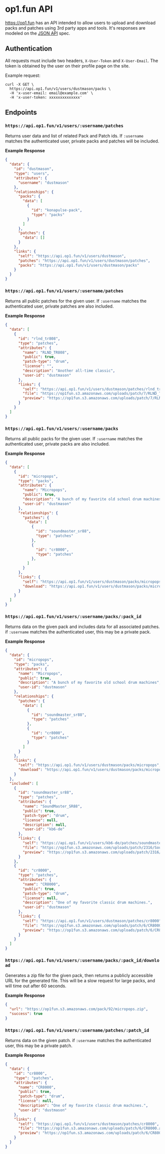 # op1.fun API

https://op1.fun has an API intended to allow users to upload and download packs
and patches using 3rd party apps and tools. It's responses are modeled on the
[JSON API](http://jsonapi.org) spec.

## Authentication

All requests must include two headers, `X-User-Token` and `X-User-Email`. The
token is obtained by the user on their profile page on the site.

Example request:

```shell
curl -X GET \
  https://api.op1.fun/v1/users/dustmason/packs \
  -H 'x-user-email: email@example.com' \
  -H 'x-user-token: xxxxxxxxxxxxxx'
```

## Endpoints

### `https://api.op1.fun/v1/users/:username/patches`

Returns user data and list of related Pack and Patch ids. If `:username` matches
the authenticated user, private packs and patches will be included.

**Example Response**

```json
{
  "data": {
    "id": "dustmason",
    "type": "users",
    "attributes": {
      "username": "dustmason"
    },
    "relationships": {
      "packs": {
        "data": [
          {
            "id": "konapulse-pack",
            "type": "packs"
          }
        ]
      },
      "patches": {
        "data": []
      }
    },
    "links": {
      "self": "https://api.op1.fun/v1/users/dustmason",
      "patches": "https://api.op1.fun/v1/users/dustmason/patches",
      "packs": "https://api.op1.fun/v1/users/dustmason/packs"
    }
  }
}
```

### `https://api.op1.fun/v1/users/:username/patches`

Returns all public patches for the given user. If `:username` matches the
authenticated user, private patches are also included.

**Example Response**

```json
{
  "data": [
    {
      "id": "rlnd_tr808",
      "type": "patches",
      "attributes": {
        "name": "RLND_TR808",
        "public": true,
        "patch-type": "drum",
        "license": "",
        "description": "Another all-time classic",
        "user-id": "dustmason"
      },
      "links": {
        "self": "https://api.op1.fun/v1/users/dustmason/patches/rlnd_tr808",
        "file": "https://op1fun.s3.amazonaws.com/uploads/patch/7/RLND_TR808.aif",
        "preview": "https://op1fun.s3.amazonaws.com/uploads/patch/7/RLND_TR808.aif.mp3"
      }
    }
  ]
}
```

### `https://api.op1.fun/v1/users/:username/packs`

Returns all public packs for the given user. If `:username` matches the
authenticated user, private packs are also included.

**Example Response**

```json
{
  "data": [
    {
      "id": "micropops",
      "type": "packs",
      "attributes": {
        "name": "Micropops",
        "public": true,
        "description": "A bunch of my favorite old school drum machines",
        "user-id": "dustmason"
      },
      "relationships": {
        "patches": {
          "data": [
            {
              "id": "soundmaster_sr88",
              "type": "patches"
            },
            {
              "id": "cr8000",
              "type": "patches"
            },
          ]
        }
      },
      "links": {
        "self": "https://api.op1.fun/v1/users/dustmason/packs/micropops",
        "download": "https://api.op1.fun/v1/users/dustmason/packs/micropops/download"
      }
    }
  ]
}
```

### `https://api.op1.fun/v1/users/:username/packs/:pack_id`

Returns data on the given pack and includes data for all associated patches. if `:username` matches the authenticated user, this may be a private pack.

**Example Response**

```json
{
  "data": {
    "id": "micropops",
    "type": "packs",
    "attributes": {
      "name": "Micropops",
      "public": true,
      "description": "A bunch of my favorite old school drum machines",
      "user-id": "dustmason"
    },
    "relationships": {
      "patches": {
        "data": [
          {
            "id": "soundmaster_sr88",
            "type": "patches"
          },
          {
            "id": "cr8000",
            "type": "patches"
          }
        ]
      }
    },
    "links": {
      "self": "https://api.op1.fun/v1/users/dustmason/packs/micropops",
      "download": "https://api.op1.fun/v1/users/dustmason/packs/micropops/download"
    }
  },
  "included": [
    {
      "id": "soundmaster_sr88",
      "type": "patches",
      "attributes": {
        "name": "SoundMaster_SR88",
        "public": true,
        "patch-type": "drum",
        "license": null,
        "description": null,
        "user-id": "kb6-de"
      },
      "links": {
        "self": "https://api.op1.fun/v1/users/kb6-de/patches/soundmaster_sr88",
        "file": "https://op1fun.s3.amazonaws.com/uploads/patch/2316/SoundMaster_SR88.aif",
        "preview": "https://op1fun.s3.amazonaws.com/uploads/patch/2316/SoundMaster_SR88.aif.mp3"
      }
    },
    {
      "id": "cr8000",
      "type": "patches",
      "attributes": {
        "name": "CR8000",
        "public": true,
        "patch-type": "drum",
        "license": null,
        "description": "One of my favorite classic drum machines.",
        "user-id": "dustmason"
      },
      "links": {
        "self": "https://api.op1.fun/v1/users/dustmason/patches/cr8000",
        "file": "https://op1fun.s3.amazonaws.com/uploads/patch/6/CR8000.aif",
        "preview": "https://op1fun.s3.amazonaws.com/uploads/patch/6/CR8000.aif.mp3"
      }
    }
  ]
}
```

### `https://api.op1.fun/v1/users/:username/packs/:pack_id/download`

Generates a zip file for the given pack, then returns a publicly accessible URL
for the generated file. This will be a slow request for large packs, and will
time out after 60 seconds.

**Example Response**

```json
{
  "url": "https://op1fun.s3.amazonaws.com/pack/92/micropops.zip",
  "success": true
}
```

### `https://api.op1.fun/v1/users/:username/patches/:patch_id`

Returns data on the given patch. if `:username` matches the authenticated user,
this may be a private patch.

**Example Response**

```json
{
  "data": {
    "id": "cr8000",
    "type": "patches",
    "attributes": {
      "name": "CR8000",
      "public": true,
      "patch-type": "drum",
      "license": null,
      "description": "One of my favorite classic drum machines.",
      "user-id": "dustmason"
    },
    "links": {
      "self": "https://api.op1.fun/v1/users/dustmason/patches/cr8000",
      "file": "https://op1fun.s3.amazonaws.com/uploads/patch/6/CR8000.aif",
      "preview": "https://op1fun.s3.amazonaws.com/uploads/patch/6/CR8000.aif.mp3"
    }
  }
}
```
